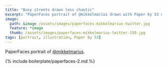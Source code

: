 ```yaml
---
title: "Busy streets drawn less chaotic"
excerpt: "PaperFaces portrait of @mikkelmarius drawn with Paper by 53 on an iPad."
image: 
  path: &image /assets/images/paperfaces-mikkelmarius-twitter.jpg 
  feature: *image
  thumb: /assets/images/paperfaces-mikkelmarius-twitter-150.jpg
tags: [portrait, illustration, Paper by 53]
---
```


PaperFaces portrait of [@mikkelmarius](http://twitter.com/mikkelmarius).

{% include boilerplate/paperfaces-2.md %}
